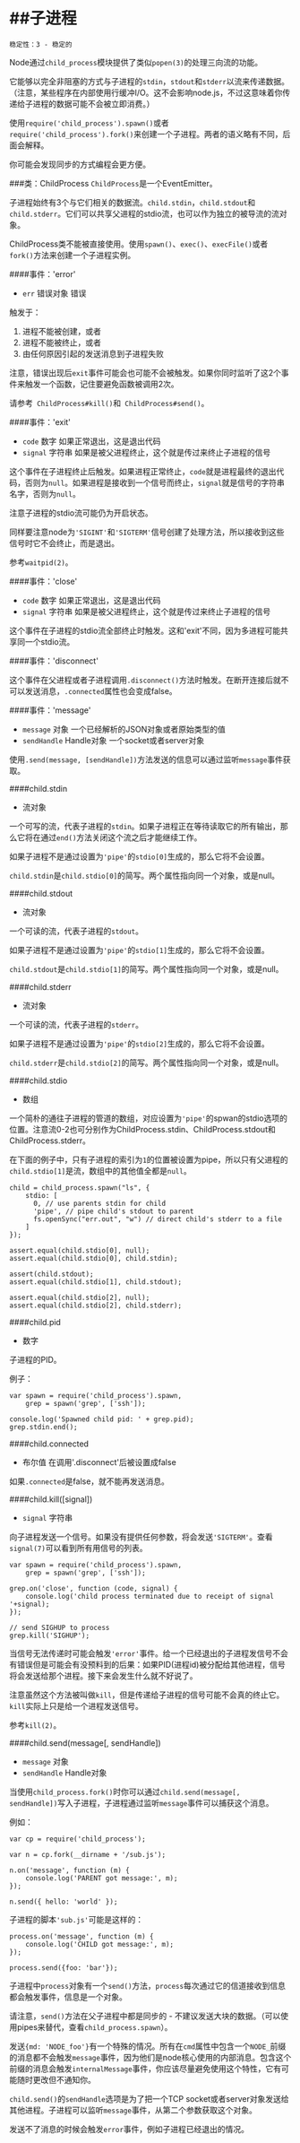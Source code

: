 ##子进程
===

	稳定性：3 - 稳定的
	
Node通过`child_process`模块提供了类似`popen(3)`的处理三向流的功能。

它能够以完全非阻塞的方式与子进程的`stdin`，`stdout`和`stderr`以流来传递数据。（注意，某些程序在内部使用行缓冲I/O。这不会影响node.js，不过这意味着你传递给子进程的数据可能不会被立即消费。）

使用`require('child_process').spawn()`或者`require('child_process').fork()`来创建一个子进程。两者的语义略有不同，后面会解释。

你可能会发现同步的方式编程会更方便。

###类：ChildProcess
`ChildProcess`是一个EventEmitter。

子进程始终有3个与它们相关的数据流。`child.stdin`，`child.stdout`和`child.stderr`。它们可以共享父进程的stdio流，也可以作为独立的被导流的流对象。

ChildProcess类不能被直接使用。使用`spawn()`、`exec()`、`execFile()`或者`fork()`方法来创建一个子进程实例。

####事件：'error'
* `err` 错误对象 错误

触发于：

1. 进程不能被创建，或者
2. 进程不能被终止，或者
3. 由任何原因引起的发送消息到子进程失败

注意，错误出现后`exit`事件可能会也可能不会被触发。如果你同时监听了这2个事件来触发一个函数，记住要避免函数被调用2次。

请参考` ChildProcess#kill()`和` ChildProcess#send()`。

####事件：'exit'
* `code` 数字 如果正常退出，这是退出代码
* `signal` 字符串 如果是被父进程终止，这个就是传过来终止子进程的信号

这个事件在子进程终止后触发。如果进程正常终止，`code`就是进程最终的退出代码，否则为`null`。如果进程是接收到一个信号而终止，`signal`就是信号的字符串名字，否则为`null`。

注意子进程的stdio流可能仍为开启状态。

同样要注意node为`'SIGINT'`和`'SIGTERM'`信号创建了处理方法，所以接收到这些信号时它不会终止，而是退出。

参考`waitpid(2)`。

####事件：'close'
* `code` 数字 如果正常退出，这是退出代码
* `signal` 字符串 如果是被父进程终止，这个就是传过来终止子进程的信号

这个事件在子进程的stdio流全部终止时触发。这和'exit'不同，因为多进程可能共享同一个stdio流。

####事件：'disconnect'

这个事件在父进程或者子进程调用`.disconnect()`方法时触发。在断开连接后就不可以发送消息，`.connected`属性也会变成false。

####事件：'message'
* `message` 对象 一个已经解析的JSON对象或者原始类型的值
* `sendHandle` Handle对象 一个socket或者server对象

使用`.send(message, [sendHandle])`方法发送的信息可以通过监听`message`事件获取。

####child.stdin
* 流对象

一个可写的流，代表子进程的`stdin`。如果子进程正在等待读取它的所有输出，那么它将在通过`end()`方法关闭这个流之后才能继续工作。

如果子进程不是通过设置为`'pipe'`的`stdio[0]`生成的，那么它将不会设置。

`child.stdin`是`child.stdio[0]`的简写。两个属性指向同一个对象，或是null。

####child.stdout
* 流对象

一个可读的流，代表子进程的`stdout`。

如果子进程不是通过设置为`'pipe'`的`stdio[1]`生成的，那么它将不会设置。

`child.stdout`是`child.stdio[1]`的简写。两个属性指向同一个对象，或是null。

####child.stderr
* 流对象

一个可读的流，代表子进程的`stderr`。

如果子进程不是通过设置为`'pipe'`的`stdio[2]`生成的，那么它将不会设置。

`child.stderr`是`child.stdio[2]`的简写。两个属性指向同一个对象，或是null。

####child.stdio
* 数组

一个简朴的通往子进程的管道的数组，对应设置为`'pipe'`的spwan的stdio选项的位置。注意流0-2也可分别作为ChildProcess.stdin、ChildProcess.stdout和ChildProcess.stderr。

在下面的例子中，只有子进程的索引为`1`的位置被设置为pipe，所以只有父进程的`child.stdio[1]`是流，数组中的其他值全都是`null`。

	child = child_process.spawn("ls", {
	    stdio: [
	      0, // use parents stdin for child
	      'pipe', // pipe child's stdout to parent
	      fs.openSync("err.out", "w") // direct child's stderr to a file
	    ]
	});
	
	assert.equal(child.stdio[0], null);
	assert.equal(child.stdio[0], child.stdin);
	
	assert(child.stdout);
	assert.equal(child.stdio[1], child.stdout);
	
	assert.equal(child.stdio[2], null);
	assert.equal(child.stdio[2], child.stderr);
	
####child.pid
* 数字

子进程的PID。

例子：

	var spawn = require('child_process').spawn,
	    grep = spawn('grep', ['ssh']);
		
    console.log('Spawned child pid: ' + grep.pid);
	grep.stdin.end();
	
####child.connected
* 布尔值 在调用'.disconnect'后被设置成false

如果`.connected`是false，就不能再发送消息。

####child.kill([signal])
* `signal` 字符串

向子进程发送一个信号。如果没有提供任何参数，将会发送`'SIGTERM'`。查看`signal(7)`可以看到所有用信号的列表。

	var spawn = require('child_process').spawn,
	    grep = spawn('grep', ['ssh']);
		
	grep.on('close', function (code, signal) {
	    console.log('child process terminated due to receipt of signal '+signal);
	});
	
	// send SIGHUP to process
	grep.kill('SIGHUP');
	
当信号无法传递时可能会触发`'error'`事件。给一个已经退出的子进程发信号不会有错误但是可能会有没预料到的后果：如果PID(进程id)被分配给其他进程，信号将会发送给那个进程。接下来会发生什么就不好说了。

注意虽然这个方法被叫做`kill`，但是传递给子进程的信号可能不会真的终止它。`kill`实际上只是给一个进程发送信号。

参考`kill(2)`。

####child.send(message[, sendHandle])
* `message` 对象
* `sendHandle` Handle对象

当使用`child_process.fork()`时你可以通过`child.send(message[, sendHandle])`写入子进程，子进程通过监听`message`事件可以捕获这个消息。

例如：

	var cp = require('child_process');
	
	var n = cp.fork(__dirname + '/sub.js');
	
	n.on('message', function (m) {
	    console.log('PARENT got message:', m);
	});
	
	n.send({ hello: 'world' });
	
子进程的脚本`'sub.js'`可能是这样的：

	process.on('message', function (m) {
	    console.log('CHILD got message:', m);
	});
	
	process.send({foo: 'bar'});
	
子进程中`process`对象有一个`send()`方法，`process`每次通过它的信道接收到信息都会触发事件，信息是一个对象。

请注意，`send()`方法在父子进程中都是同步的 - 不建议发送大块的数据。（可以使用pipes来替代，查看`child_process.spawn`）。

发送`{md: 'NODE_foo'}`有一个特殊的情况。所有在`cmd`属性中包含一个`NODE_`前缀的消息都不会触发`message`事件，因为他们是node核心使用的内部消息。包含这个前缀的消息会触发`internalMessage`事件，你应该尽量避免使用这个特性，它有可能随时更改但不通知你。

`child.send()`的`sendHandle`选项是为了把一个TCP socket或者server对象发送给其他进程。子进程可以监听`message`事件，从第二个参数获取这个对象。

发送不了消息的时候会触发`error`事件，例如子进程已经退出的情况。
